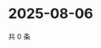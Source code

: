 # 2025-08-06

共 0 条

<!-- BEGIN ZHIHUQUESTIONS -->
<!-- 最后更新时间 Wed Aug 06 2025 13:23:57 GMT+0800 (China Standard Time) -->

<!-- END ZHIHUQUESTIONS -->
